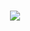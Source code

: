 <h1 align="center"> <img src = "https://github.com/BryanRibeiro/Bertoti/blob/main/Padr%C3%B5es%20de%20Projetos/Composite/CompositePattern%20-%20diagrama.png" /></h1>















